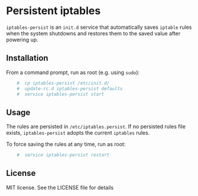 # Persistent iptables

`iptables-persist` is an `init.d` service that automatically saves `iptable` rules when the system shutdowns and restores them to the saved value after powering up.


## Installation

From a command prompt, run as root (e.g. using `sudo`):
~~~bash
	#  cp iptables-persist /etc/init.d/
	#  update-rc.d iptables-persist defaults
	#  service iptables-persist start
~~~


## Usage

The rules are persisted in `/etc/iptables.persist`. If no persisted rules file exists, `iptables-persist` adopts the current `iptables` rules.

To force saving the rules at any time, run as root:
~~~bash
	#  service iptables-persist restart
~~~


## License

MIT license. See the LICENSE file for details 

